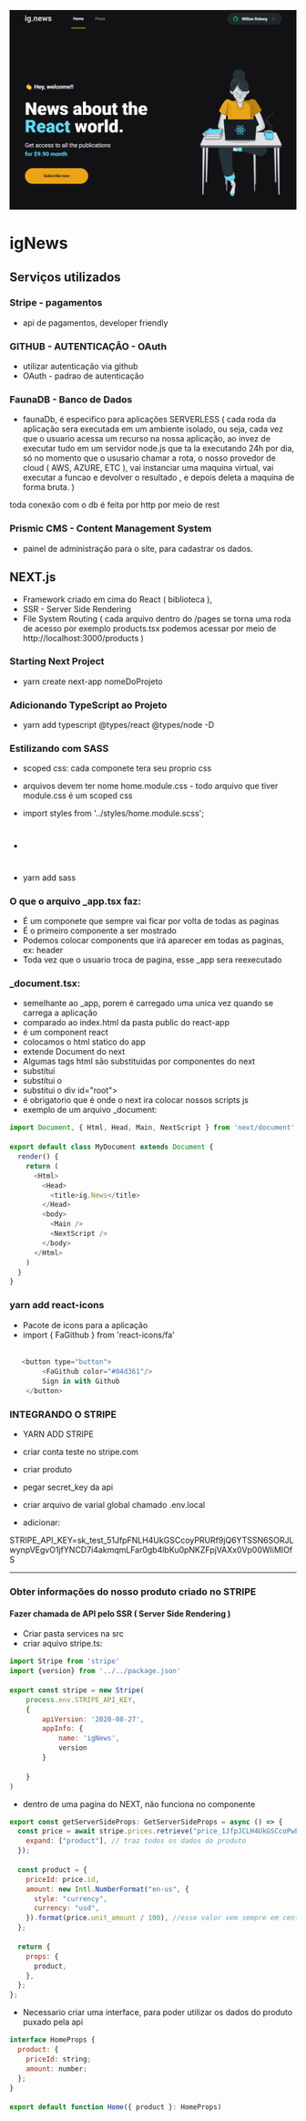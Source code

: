 
![alt](screenshot.png)

# igNews

## Serviços utilizados

### Stripe - pagamentos

- api de pagamentos, developer friendly

### GITHUB - AUTENTICAÇÃO - OAuth

- utilizar autenticação via github
- OAuth - padrao de autenticação

### FaunaDB - Banco de Dados

- faunaDb, é especifico para aplicações SERVERLESS ( cada roda da aplicação sera executada em um ambiente isolado,
  ou seja, cada vez que o usuario acessa um recurso na nossa aplicação, ao invez de executar tudo em um servidor node.js que ta la executando 24h por dia,
  só no momento que o ususario chamar a rota, o nosso provedor de cloud ( AWS, AZURE, ETC ), vai instanciar uma maquina virtual, vai executar a funcao e devolver o resultado , e depois deleta a maquina de forma bruta. )

toda conexão com o db é feita por http por meio de rest

### Prismic CMS - Content Management System

- painel de administração para o site, para cadastrar os dados.

## NEXT.js

- Framework criado em cima do React ( biblioteca ),
- SSR - Server Side Rendering
- File System Routing ( cada arquivo dentro do /pages se torna uma roda de acesso por exemplo
  products.tsx podemos acessar por meio de http://localhost:3000/products )

### Starting Next Project

- yarn create next-app nomeDoProjeto

### Adicionando TypeScript ao Projeto

- yarn add typescript @types/react @types/node -D

### Estilizando com SASS

- scoped css: cada componete tera seu proprio css
- arquivos devem ter nome home.module.css - todo arquivo que tiver module.css é um scoped css
- import styles from '../styles/home.module.scss';
- <h1 className={styles.title}>

- yarn add sass

### O que o arquivo \_app.tsx faz:

- É um componete que sempre vai ficar por volta de todas as paginas
- É o primeiro componente a ser mostrado
- Podemos colocar components que irá aparecer em todas as paginas, ex: header
- Toda vez que o usuario troca de pagina, esse \_app sera reexecutado

### \_document.tsx:

- semelhante ao \_app, porem é carregado uma unica vez quando se carrega a aplicação
- comparado ao index.html da pasta public do react-app
- é um component react
- colocamos o html statico do app
- extende Document do next
- Algumas tags html são substituidas por componentes do next
- <Html> substitui <html lang="en">
- <Head> substitui o <head>
- <Main> substitui o div id="root">
- <NextScript /> é obrigatorio que é onde o next ira colocar nossos scripts js
- exemplo de um arquivo \_document:

```javascript
import Document, { Html, Head, Main, NextScript } from 'next/document'

export default class MyDocument extends Document {
  render() {
    return (
      <Html>
        <Head>
          <title>ig.News</title>
        </Head>
        <body>
          <Main />
          <NextScript />
        </body>
      </Html>
    )
  }
}
```


### yarn add react-icons

- Pacote de icons para a aplicação
- import { FaGithub } from 'react-icons/fa'

```javascript

   <button type="button">
        <FaGithub color="#04d361"/>
        Sign in with Github
    </button>

```


### INTEGRANDO O STRIPE

- YARN ADD STRIPE

- criar conta teste no stripe.com
- criar produto
- pegar secret_key da api
- criar arquivo de varial global chamado .env.local
- adicionar:

STRIPE_API_KEY=sk_test_51JfpFNLH4UkGSCcoyPRURf9jQ6YTSSN6SORJLwynpVEgvO1jfYNCD7i4akmqmLFar0gb4lbKu0pNKZFpjVAXx0Vp00WIiMIOfS

---

### Obter informações do nosso produto criado no STRIPE

#### Fazer chamada de API pelo SSR ( Server Side Rendering )

- Criar pasta services na src
- criar aquivo stripe.ts:

```javascript
import Stripe from 'stripe'
import {version} from '../../package.json'

export const stripe = new Stripe(
    process.env.STRIPE_API_KEY,
    {
        apiVersion: '2020-08-27',
        appInfo: {
            name: 'igNews',
            version
        }

    }
)

```


- dentro de uma pagina do NEXT, não funciona no componente

```javascript
export const getServerSideProps: GetServerSideProps = async () => {
  const price = await stripe.prices.retrieve("price_1JfpJCLH4UkGSCcoPwLaion6", {
    expand: ["product"], // traz todos os dados do produto
  });

  const product = {
    priceId: price.id,
    amount: new Intl.NumberFormat("en-us", {
      style: "currency",
      currency: "usd",
    }).format(price.unit_amount / 100), //esse valor vem sempre em centavos
  };

  return {
    props: {
      product,
    },
  };
};
```

- Necessario criar uma interface, para poder utilizar os dados do produto puxado pela api
  

```javascript
interface HomeProps {
  product: {
    priceId: string;
    amount: number;
  };
}

export default function Home({ product }: HomeProps) 
```


